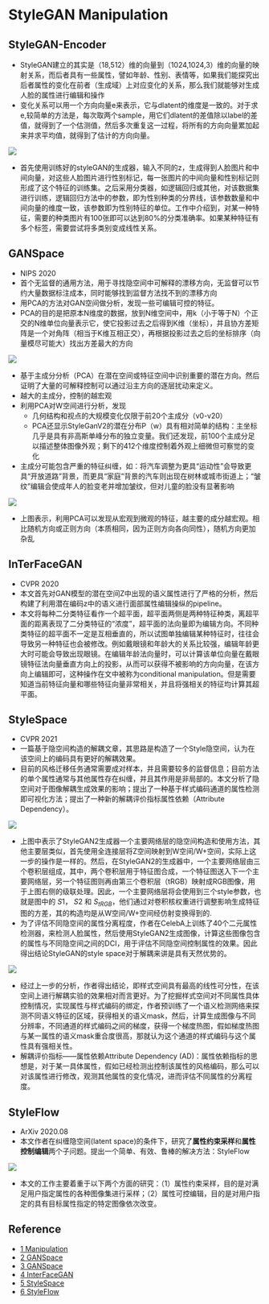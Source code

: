 # StyleGAN Manipulation

## StyleGAN-Encoder
- StyleGAN建立的其实是（18,512）维的向量到（1024,1024,3）维的向量的映射关系，而后者具有一些属性，譬如年龄、性别、表情等，如果我们能探究出后者属性的变化在前者（生成域）上对应变化的关系，那么我们就能够对生成人脸的属性进行编辑和操作
- 变化关系可以用一个方向向量e来表示，它与dlatent的维度是一致的。对于求e,较简单的方法是，每次取两个sample，用它们dlatent的差值除以label的差值，就得到了一个估测值，然后多次重复这一过程，将所有的方向向量累加起来并求平均值，就得到了估计的方向向量。

![](http://www.seeprettyface.com/images/note/direction1.png)

- 首先使用训练好的styleGAN的生成器，输入不同的z，生成得到人脸图片和中间向量，对这些人脸图片进行性别标记，每一张图片的中间向量和性别标记则形成了这个特征的训练集。之后采用分类器，如逻辑回归或其他，对该数据集进行训练，逻辑回归方法中的参数，即为性别种类的分界线，该参数数量和中间向量的维度一致，该参数即为性别特征的单位。工作中介绍到，对某一种特征，需要的种类图片有100张即可以达到80%的分类准确率。如果某种特征有多个标签，需要尝试将多类别变成线性关系。

## GANSpace
- NIPS 2020
- 首个无监督的通用方法，用于寻找隐空间中可解释的漂移方向，无监督可以节约大量数据标注成本，同时能够找到监督方法找不到的漂移方向
- 用PCA的方法对GAN空间做分析，发现一些可编辑可控的特征。
- PCA的目的是把原本N维度的数据，放到N维空间中，用k（小于等于N）个正交的N维单位向量表示它，使它投影过去之后得到K维（坐标），并且协方差矩阵是一个对角阵（相当于K维互相正交），再根据投影过去之后的坐标排序（向量模尽可能大）找出方差最大的方向

![](https://pic4.zhimg.com/80/v2-c682ea2018efc8c66d77cc542be50d9f_1440w.jpg)

- 基于主成分分析（PCA）在潜在空间或特征空间中识别重要的潜在方向。然后证明了大量的可解释控制可以通过沿主方向的逐层扰动来定义。
- 越大的主成分，控制的越宏观
- 利用PCA对W空间进行分析，发现
    - 几何结构和视点的大规模变化仅限于前20个主成分（v0-v20）
    - PCA还显示StyleGanV2的潜在分布P（w）具有相对简单的结构：主坐标几乎是具有非高斯单峰分布的独立变量。我们还发现，前100个主成分足以描述整体图像外观；剩下的412个维度控制着外观上细微但可察觉的变化
- 主成分可能包含严重的特征纠缠，如：将汽车调整为更具“运动性”会导致更具“开放道路”背景，而更具“家庭”背景的汽车则出现在树林或城市街道上；“皱纹”编辑会使成年人的脸变老并增加皱纹，但对儿童的脸没有显著影响

![](https://img-blog.csdnimg.cn/0bd0803650bf49bba7ed4b43d5892df4.png?x-oss-process=image/watermark,type_ZHJvaWRzYW5zZmFsbGJhY2s,shadow_50,text_Q1NETiBA5bmz5LuA5LmI6Zi_,size_20,color_FFFFFF,t_70,g_se,x_16#pic_center)

- 上图表示，利用PCA可以发现从宏观到微观的特征，越主要的成分越宏观。相比随机方向或正则方向（本质相同，因为正则方向各向同性），随机方向更加杂乱

## InTerFaceGAN
- CVPR 2020
- 本文首先对GAN模型的潜在空间Z中出现的语义属性进行了严格的分析，然后构建了利用潜在编码z中的语义进行面部属性编辑操纵的pipeline。
- 本文将每种二分类特征看作一个超平面，超平面两侧是两种特征种类，离超平面的距离表现了二分类特征的“浓度”，超平面的法向量即为编辑方向。不同种类特征的超平面不一定是互相垂直的，所以试图单独编辑某种特征时，往往会导致另一种特征也会被修改。例如戴眼镜和年龄大的关系比较强，编辑年龄更大时可能会导致出现眼镜。在编辑年龄法向量时，可以计算该单位向量在戴眼镜特征法向量垂直方向上的投影，从而可以获得不被影响的方向向量，在该方向上编辑即可，这种操作在文中被称为conditional manipulation。但是需要知道当前特征向量和哪些特征向量非常相关，并且将强相关的特征均计算其超平面。

## StyleSpace
- CVPR 2021
- 一篇基于隐空间构造的解耦文章，其思路是构造了一个Style隐空间，认为在该空间上的编码具有更好的解耦效果。
- 目前的风格迁移任务通常需要成对样本，并且需要较多的监督信息；目前方法的单个属性通常与其他属性存在纠缠，并且其作用是非局部的。本文分析了隐空间对于图像解耦生成效果的影响；提出了一种基于样式编码通道的属性检测即可视化方法；提出了一种新的解耦评价指标属性依赖（Attribute Dependency）。

![](https://pic4.zhimg.com/80/v2-17646feed5dfcbcfdb02cbed639edcab_1440w.jpg)

- 上图中表示了StyleGAN2生成器一个主要网络层的隐空间构造和使用方法，其他主要层类似，首先使用全连接层将Z空间映射到W空间/W+空间，实际上这一步的操作是一样的。然后，在StyleGAN2的生成器中，一个主要网络层由三个卷积层组成，其中，两个卷积层用于特征图合成，一个特征图送入下一个主要网络层，另一个特征图则再由第三个卷积层（tRGB）映射成RGB图像，用于上图右侧的级联处理。因此，一个主要网络层将会使用到三个style参数，也就是图中的 $S1$， $S2$ 和 $S_{tRGB}$，他们通过对卷积核权重进行调整影响生成特征图的方差，其的构造均是从W空间/W+空间经仿射变换得到的.
- 为了评估不同隐空间的属性分离程度，作者在CelebA上训练了40个二元属性检测器，来检测人脸属性，然后使用StyleGAN2生成图像，计算这些图像包含的属性与不同隐空间之间的DCI，用于评估不同隐空间控制属性的效果。因此得出结论StyleGAN的style space对于解耦来讲是具有天然优势的。

![](https://pic3.zhimg.com/80/v2-f5eb0ce698166d61a9f7d342738329c6_1440w.jpg)

- 经过上一步的分析，作者得出结论，即样式空间具有最高的线性可分性，在该空间上进行解耦实验的效果相对而言更好。为了挖掘样式空间对不同属性具体控制情况，实现属性与样式编码的绑定，作者预训练了一个语义检测网络来探测不同语义特征的区域，获得相关的语义mask，然后，计算生成图像与不同分辨率，不同通道的样式编码之间的梯度，获得一个梯度热图，假如梯度热图与某一属性的语义mask重合度很高，那就认为这个通道的样式编码与这个属性具有强相关性。
- 解耦评价指标——属性依赖Attribute Dependency (AD)：属性依赖指标的思想是，对于某一具体属性，假如已经检测出控制该属性的风格编码，那么可以对该属性进行修改，观测其他属性的变化情况，进而评估不同属性的分离程度。

## StyleFlow
- ArXiv 2020.08
- 本文作者在纠缠隐空间(latent space)的条件下，研究了**属性约束采样**和**属性控制编辑**两个子问题。提出一个简单、有效、鲁棒的解决方法：StyleFlow

![](https://pic4.zhimg.com/80/v2-d4837688f5222ec360dea7ca43180ef7_1440w.png)

- 本文的工作主要着重于以下两个方面的研究：（1）属性约束采样，目的是对满足用户指定属性的各种图像集进行采样；（2）属性可控编辑，目的是对用户指定的具有目标属性指定的特定图像依次改变。


## Reference
- [1 Manipulation](https://blog.csdn.net/ygfrancois/article/details/114021752)
- [2 GANSpace](https://zhuanlan.zhihu.com/p/391433134)
- [3 GANSpace](https://blog.csdn.net/qq_41433002/article/details/121120828)
- [4 InterFaceGAN](https://zhuanlan.zhihu.com/p/140553228?ivk_sa=1024320u)
- [5 StyleSpace](https://zhuanlan.zhihu.com/p/455806847)
- [6 StyleFlow](https://blog.csdn.net/Mark_2018/article/details/112923516?utm_medium=distribute.pc_relevant.none-task-blog-2~default~baidujs_baidulandingword~default-1.pc_relevant_default&spm=1001.2101.3001.4242.2&utm_relevant_index=4)